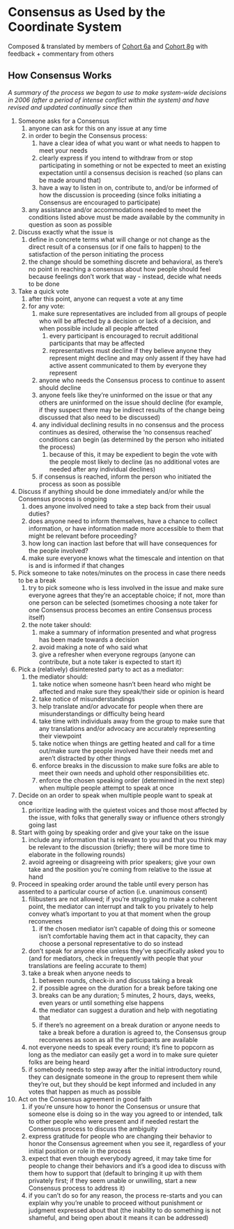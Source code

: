 # Consensus as Used by the Coordinate System

Composed & translated by members of [Cohort 6a](https://pk.mt/g/wttutt) and [Cohort 8g](https://pk.mt/g/qaiba) with feedback + commentary from others


## How Consensus Works

*A summary of the process we began to use to make system-wide decisions in 2006 (after a period of intense conflict within the system) and have revised and updated continually since then*



1. Someone asks for a Consensus
    1. anyone can ask for this on any issue at any time
    2. in order to begin the Consensus process:
        1. have a clear idea of what you want or what needs to happen to meet your needs
        2. clearly express if you intend to withdraw from or stop participating in something or not be expected to meet an existing expectation until a consensus decision is reached (so plans can be made around that)
        3. have a way to listen in on, contribute to, and/or be informed of how the discussion is proceeding (since folks initiating a Consensus are encouraged to participate)
    3. any assistance and/or accommodations needed to meet the conditions listed above must be made available by the community in question as soon as possible
2. Discuss exactly what the issue is
    1. define in concrete terms what will change or not change as the direct result of a consensus (or if one fails to happen) to the satisfaction of the person initiating the process
    2. the change should be something discrete and behavioral, as there’s no point in reaching a consensus about how people should feel because feelings don’t work that way - instead, decide what needs to be done
3. Take a quick vote
    1. after this point, anyone can request a vote at any time
    2. for any vote:
        1. make sure representatives are included from all groups of people who will be affected by a decision or lack of a decision, and when possible include all people affected
            1. every participant is encouraged to recruit additional participants that may be affected
            2. representatives must decline if they believe anyone they represent might decline and may only assent if they have had active assent communicated to them by everyone they represent
        2. anyone who needs the Consensus process to continue to assent should decline
        3. anyone feels like they’re uninformed on the issue or that any others are uninformed on the issue should decline (for example, if they suspect there may be indirect results of the change being discussed that also need to be discussed)
        4. any individual declining results in no consensus and the process continues as desired, otherwise the ‘no consensus reached’ conditions can begin (as determined by the person who initiated the process)
            1. because of this, it may be expedient to begin the vote with the people most likely to decline (as no additional votes are needed after any individual declines)
        5. if consensus is reached, inform the person who initiated the process as soon as possible
4. Discuss if anything should be done immediately and/or while the Consensus process is ongoing
    1. does anyone involved need to take a step back from their usual duties?
    2. does anyone need to inform themselves, have a chance to collect information, or have information made more accessible to them that might be relevant before proceeding?
    3. how long can inaction last before that will have consequences for the people involved?
    4. make sure everyone knows what the timescale and intention on that is and is informed if that changes
5. Pick someone to take notes/minutes on the process in case there needs to be a break
    1. try to pick someone who is less involved in the issue and make sure everyone agrees that they’re an acceptable choice; if not, more than one person can be selected (sometimes choosing a note taker for one Consensus process becomes an entire Consensus process itself)
    2. the note taker should:
        1. make a summary of information presented and what progress has been made towards a decision
        2. avoid making a note of who said what
        3. give a refresher when everyone regroups (anyone can contribute, but a note taker is expected to start it)
6. Pick a (relatively) disinterested party to act as a mediator:
    1. the mediator should:
        1. take notice when someone hasn’t been heard who might be affected and make sure they speak/their side or opinion is heard
        2. take notice of misunderstandings
        3. help translate and/or advocate for people when there are misunderstandings or difficulty being heard
        4. take time with individuals away from the group to make sure that any translations and/or advocacy are accurately representing their viewpoint
        5. take notice when things are getting heated and call for a time out/make sure the people involved have their needs met and aren’t distracted by other things
        6. enforce breaks in the discussion to make sure folks are able to meet their own needs and uphold other responsibilities etc.
        7. enforce the chosen speaking order (determined in the next step) when multiple people attempt to speak at once
7. Decide on an order to speak when multiple people want to speak at once
    1. prioritize leading with the quietest voices and those most affected by the issue, with folks that generally sway or influence others strongly going last
8. Start with going by speaking order and give your take on the issue
    1. include any information that is relevant to you and that you think may be relevant to the discussion (briefly; there will be more time to elaborate in the following rounds)
    2. avoid agreeing or disagreeing with prior speakers; give your own take and the position you're coming from relative to the issue at hand
9. Proceed in speaking order around the table until every person has assented to a particular course of action (i.e. unanimous consent)
    1. filibusters are not allowed; if you’re struggling to make a coherent point, the mediator can interrupt and talk to you privately to help convey what’s important to you at that moment when the group reconvenes
        1. if the chosen mediator isn’t capable of doing this or someone isn’t comfortable having them act in that capacity, they can choose a personal representative to do so instead
    2. don’t speak for anyone else unless they’ve specifically asked you to (and for mediators, check in frequently with people that your translations are feeling accurate to them)
    3. take a break when anyone needs to
        1. between rounds, check-in and discuss taking a break
        2. if possible agree on the duration for a break before taking one
        3. breaks can be any duration; 5 minutes, 2 hours, days, weeks, even years or until something else happens
        4. the mediator can suggest a duration and help with negotiating that
        5. if there’s no agreement on a break duration or anyone needs to take a break before a duration is agreed to, the Consensus group reconvenes as soon as all the participants are available
    4. not everyone needs to speak every round; it’s fine to popcorn as long as the mediator can easily get a word in to make sure quieter folks are being heard
    5. if somebody needs to step away after the initial introductory round, they can designate someone in the group to represent them while they’re out, but they should be kept informed and included in any votes that happen as much as possible
10. Act on the Consensus agreement in good faith
    1. if you're unsure how to honor the Consensus or unsure that someone else is doing so in the way you agreed to or intended, talk to other people who were present and if needed restart the Consensus process to discuss the ambiguity
    2. express gratitude for people who are changing their behavior to honor the Consensus agreement when you see it, regardless of your initial position or role in the process
    3. expect that even though everybody agreed, it may take time for people to change their behaviors and it’s a good idea to discuss with them how to support that (default to bringing it up with them privately first; if they seem unable or unwilling, start a new Consensus process to address it)
    4. if you can’t do so for any reason, the process re-starts and you can explain why you’re unable to proceed without punishment or judgment expressed about that (the inability to do something is not shameful, and being open about it means it can be addressed)
